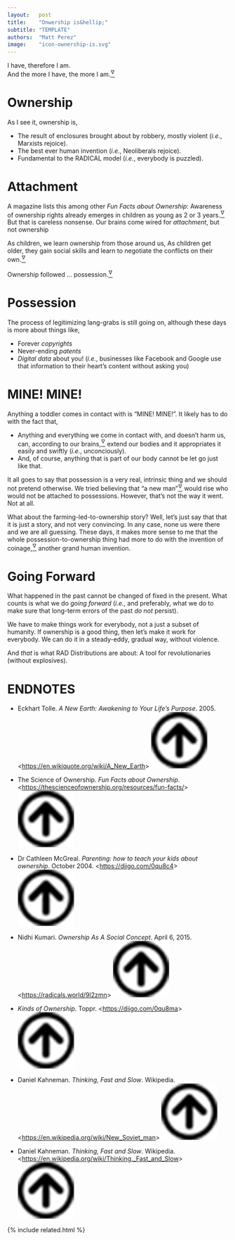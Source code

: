 ```yaml
---
layout:   post
title:    "Onwership is&hellip;"
subtitle: "TEMPLATE"
authors:  "Matt Perez"
image:    "icon-ownership-is.svg"
---
```


<div style="display:none;">
 <p>Ownership is enclosures, a human invention, and fundamental to the <span class="_paradigm">RADICAL</span> model.</p>
</div>

<div class="_citation">
 I have, therefore I am.<br>
 And the more I have, the more I am.<a href="#en01"><sup id="bm01">&hairsp;&nabla;&hairsp;</sup></a>
</div>

<h1>Ownership</h1>
 <p>As I see it, ownership is,</p>
  <ul>
   <li>The result of enclosures brought about by robbery, mostly violent (<em>i.e.</em>, Marxists rejoice).</li>
   <li>The best ever human invention (<em>i.e.</em>, Neoliberals rejoice).</li>
   <li>Fundamental to the <span class="_paradigm">RADICAL</span> model (<em>i.e.</em>, everybody is puzzled).</li>
  </ul>

<h1>Attachment</h1>
 <p>A magazine lists this among other <em>Fun Facts about Ownership</em>: <span class="_quotespan">Awareness of ownership rights already emerges in children as young as 2 or 3 years.</span><a href="#en02"><sup id="bm02">&hairsp;&nabla;&hairsp;</sup></a></sup></a> But that is careless nonsense. Our brains come wired for <em>attachment</em>, but not ownership</p>
 <p>As children, we learn ownership from those around us, <span class="_quotespan">As children get older, they gain social skills and learn to negotiate the conflicts on their own.</span><a href="#en03"><sup id="bm03">&hairsp;&nabla;&hairsp;</sup></a></p>

<div class="_citation">
 Ownership followed &hellip; possession.<a href="#en04"><sup id="bm04">&hairsp;&nabla;&hairsp;</sup></a>
</div>
<h1>Possession</h1>
 <p>The process of legitimizing lang-grabs is still going on, although these days is more about things like,</p>
  <ul>
   <li>Forever <em>copyrights</em></li>
   <li>Never-ending <em>patents</em></li>
   <li><em>Digital data</em> about you! (<em>i.e.</em>, businesses like Facebook and Google use that information to their heart&rsquo;s content without asking you)</li>
  </ul>

<h1 id="_minemine">MINE! MINE!</h1>
 <p>Anything a toddler comes in contact with is &ldquo;MINE! MINE!&rdquo;. It likely has to do with the fact that,
  <ul>
   <li>Anything and everything we come in contact with, and doesn&rsquo;t harm us, can, according to our brains,<a href="#en05"><sup id="bm05">&hairsp;&nabla;&hairsp;</sup></a> extend our bodies and it appropriates it easily and swiftly (<em>i.e.</em>, unconciously).</li>
   <li>And, of course, anything that is part of our body cannot be let go just like that.</li>
  </ul>
 <p>It all goes to say that possession is a very real, intrinsic thing and we should not pretend otherwise. We tried believing that &ldquo;a new man&rdquo;<a href="#en06"><sup id="bm06">&hairsp;&nabla;&hairsp;</sup></a> would rise who would not be attached to possessions. However, that&rsquo;s not the way it went. Not at all.</p>
 <p>What about the farming-led-to-ownership story? Well, let&rsquo;s just say that that it is just a story, and not very convincing. In any case, none us were there and we are all guessing. These days, it makes more sense to me that the whole possession-to-ownership thing had more to do with the invention of coinage,<a href="#en07"><sup id="bm07">&hairsp;&nabla;&hairsp;</sup></a> another grand human invention.</p>

<h1>Going Forward</h1>
 <p>What happened in the past cannot be changed of fixed in the present. What counts is what we do <em>going forward</em> (<em>i.e.</em>, and preferably, what we do to make sure that long-term errors of the past <em>do not</em> persist).</p>
 <p>We have to make things work for everybody, not a just a subset of humanity. If ownership is a good thing, then let&rsquo;s make it work for everybody. We can do it in a steady-eddy, gradual way, without violence.</p>
 <p>And <em>that</em> is what <span class="_paradigm">RAD</span> Distributions are about: A tool for revolutionaries (without explosives).</p>

<h1 class="_section">ENDNOTES</h1>
 <ul>
  <li id="en01">
   <p class="_list-item">
    Eckhart Tolle.
    <em>A New Earth: Awakening to Your Life’s Purpose</em>.
    2005.
    &lt;<a href="https://en.wikiquote.org/wiki/A_New_Earth" target="_blank">https://en.wikiquote.org/wiki/A_New_Earth</a>&gt;
    <a class="_uparrow" href="#bm01"><img src="/assets/img/arrow-up-icon.png"></a>
   </p>
  </li>
  <li id="en02">
   <p class="_list-item">
    The Science of Ownership.
    <em>Fun Facts about Ownership</em>.
    &lt;<a href="https://thescienceofownership.org/resources/fun-facts/" target="_blank">https://thescienceofownership.org/resources/fun-facts/</a>&gt;
    <a class="_uparrow" href="#bm02"><img src="/assets/img/arrow-up-icon.png"></a>
   </p>
  </li>
  <li id="en03">
   <p class="_list-item">
    Dr Cathleen McGreal.
    <em>Parenting: how to teach your kids about ownership</em>.
    October 2004.
    &lt;<a href="https://diigo.com/0qu8c4" target="_blank">https://diigo.com/0qu8c4</a>&gt;
    <a class="_uparrow" href="#bm03"><img src="/assets/img/arrow-up-icon.png"></a>
   </p>
  </li>
  <li id="en04">
   <p class="_list-item">
    Nidhi Kumari.
    <em>Ownership As A Social Concept</em>.
    April 6, 2015.
    &lt;<a href="https://radicals.world/9l2zmn" target="_blank">https://radicals.world/9l2zmn</a>&gt;
    <a class="_uparrow" href="#bm04"><img src="/assets/img/arrow-up-icon.png"></a>
   </p>
  </li>
  <li id="en05">
   <p class="_list-item">
    <em>Kinds of Ownership</em>.
    Toppr.
    &lt;<a href="https://diigo.com/0qu8ma" target="_blank">https://diigo.com/0qu8ma</a>&gt;
    <a class="_uparrow" href="#bm05"><img src="/assets/img/arrow-up-icon.png"></a>
   </p>
  </li>
  <li id="en06">
   <p class="_list-item">
    Daniel Kahneman.
    <em>Thinking, Fast and Slow</em>.
    Wikipedia.
    &lt;<a href="https://en.wikipedia.org/wiki/New_Soviet_man" target="_blank">https://en.wikipedia.org/wiki/New_Soviet_man</a>&gt;
    <a class="_uparrow" href="#bm06"><img src="/assets/img/arrow-up-icon.png"></a>
   </p>
  </li>
  <li id="en07">
   <p class="_list-item">
    Daniel Kahneman.
    <em>Thinking, Fast and Slow</em>.
    Wikipedia.
    &lt;<a href="https://en.wikipedia.org/wiki/Thinking,_Fast_and_Slow" target="_blank">https://en.wikipedia.org/wiki/Thinking,_Fast_and_Slow</a>&gt;
    <a class="_uparrow" href="#bm07"><img src="/assets/img/arrow-up-icon.png"></a>
   </p>
  </li>
 </ul>

{% include related.html %}
